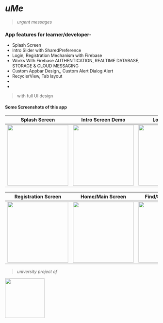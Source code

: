 # *uMe*
> _urgent messages_

### App features for learner/developer-
* Splash Screen
* Intro Slider with SharedPreference
* Login, Registration Mechanism with Firebase
* Works With Firebase AUTHENTICATION, REALTIME DATABASE, STORAGE & CLOUD MESSAGING
* Custom Appbar Design,, Custom Alert Dialog Alert
* RecyclerView, Tab layout
*
* 

>with full UI design


#### Some Screenshots of this app

Splash Screen                         |  Intro Screen Demo                     |Log in Screen
:------------------------------------:|:--------------------------------------:|:------------------------------------: 
<img src="myFiles/01.png" width="200">  |  <img src="myFiles/2.png" width="200">  |<img src="myFiles/3.png" width="200">

Registration Screen                  | Home/Main Screen                     | Find/Search Friends
:-----------------------------------:|:------------------------------------:|:------------------------------------:
<img src="myFiles/4.png" width="200"> | <img src="images/5.png" width="200"> |<img src="myFiles/6.png" width="200"> 








>_university project of_

<img src="myFiles/bu.png" width="130"> 
